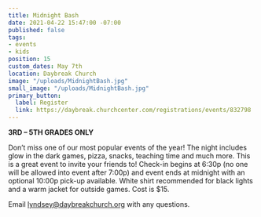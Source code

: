 ```yaml
---
title: Midnight Bash
date: 2021-04-22 15:47:00 -07:00
published: false
tags:
- events
- kids
position: 15
custom_dates: May 7th
location: Daybreak Church
image: "/uploads/MidnightBash.jpg"
small_image: "/uploads/MidnightBash.jpg"
primary_button:
  label: Register
  link: https://daybreak.churchcenter.com/registrations/events/832798
---
```


**3RD – 5TH GRADES ONLY**

Don’t miss one of our most popular events of the year! The night includes glow in the dark games, pizza, snacks, teaching time and much more. This is a great event to invite your friends to! Check-in begins at 6:30p (no one will be allowed into event after 7:00p) and event ends at midnight with an optional 10:00p pick-up available. White shirt recommended for black lights and a warm jacket for outside games. Cost is $15. 

Email lyndsey@daybreakchurch.org with any questions.